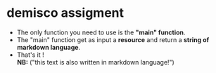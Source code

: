 # demisco assigment 
* The only function you need to use is the **"main" function**.
* The "main" function get as input a **resource** and return a **string of markdown language**.
* That's it ! </br>
**NB:** ("this text is also written in markdown language!")

